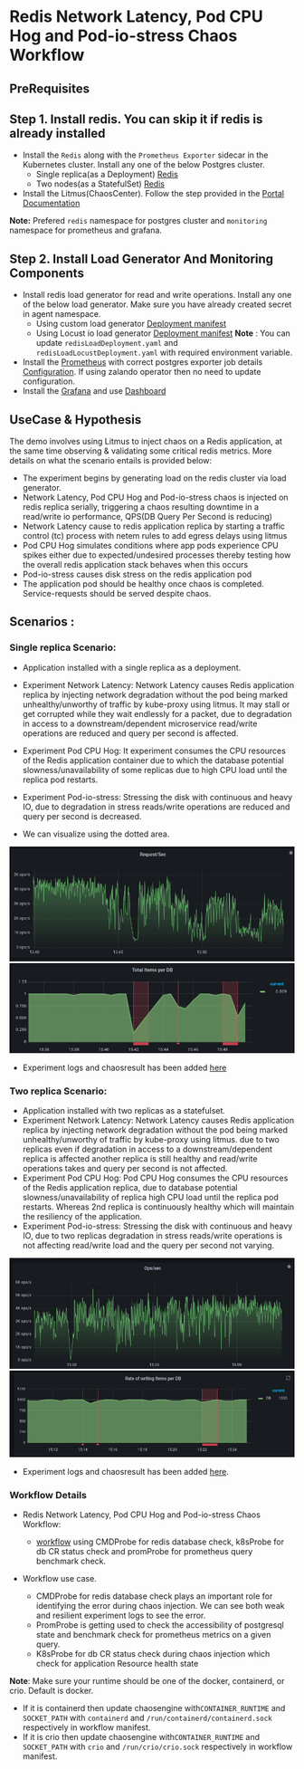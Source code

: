 # Redis Network Latency, Pod CPU Hog and Pod-io-stress Chaos Workflow


## PreRequisites 

## Step 1. Install redis. You can skip it if redis is already installed 

- Install the `Redis`  along with the `Prometheus Exporter` sidecar in the Kubernetes cluster. Install any one of the below Postgres cluster.
  - Single replica(as a Deployment) [Redis]() 
  - Two nodes(as a StatefulSet) [Redis]()    
- Install the Litmus(ChaosCenter). Follow the step provided in the [Portal Documentation](https://github.com/litmuschaos/litmus/tree/master/litmus-portal#applying-k8s-manifest)

**Note:** Prefered `redis` namespace for postgres cluster and `monitoring` namespace for prometheus and grafana.

## Step 2. Install Load Generator And Monitoring Components

- Install redis load generator for read and write operations. Install any one of the below load generator. Make sure you have already created secret in agent namespace. 
  - Using custom load generator [Deployment manifest]()
  - Using Locust io load generator [Deployment manifest]()
  **Note** : You can update `redisLoadDeployment.yaml` and `redisLoadLocustDeployment.yaml` with required environment variable.
- Install the [Prometheus](https://github.com/litmuschaos/test-tools/tree/master/custom/workflow-helper/postgres-helper/monitoring/prometheus) with correct postgres exporter job details [Configuration](https://github.com/litmuschaos/test-tools/blob/master/custom/workflow-helper/postgres-helper/monitoring/prometheus/02-prometheus-configMap.yaml). If using zalando operator then no need to update configuration.
- Install the [Grafana](https://github.com/litmuschaos/test-tools/tree/master/custom/workflow-helper/postgres-helper/monitoring/k8s-grafana) and use [Dashboard](https://github.com/litmuschaos/test-tools/blob/load/custom/workflow-helper/redis-helper/manifest/dashboard.json/)

## UseCase & Hypothesis

The demo involves using Litmus to inject chaos on a Redis application, at the same time observing & validating some critical redis metrics. More details on what the scenario entails is provided below:

- The experiment begins by generating load on the redis cluster via load generator.
- Network Latency, Pod CPU Hog and Pod-io-stress chaos is injected on redis replica serially, triggering a chaos resulting downtime in a read/write io performance, QPS(DB Query Per Second is reducing)
- Network Latency cause to redis application replica by starting a traffic control (tc) process with netem rules to add egress delays using litmus
- Pod CPU Hog simulates conditions where app pods experience CPU spikes either due to expected/undesired processes thereby testing how the overall redis application stack behaves when this occurs
- Pod-io-stress causes disk stress on the redis application pod
- The application pod should be healthy once chaos is completed. Service-requests should be served despite chaos.

## Scenarios :

### Single replica Scenario:
- Application installed with a single replica as a deployment.
- Experiment Network Latency: Network Latency causes Redis application replica by injecting network degradation without the pod being marked unhealthy/unworthy of traffic by kube-proxy using litmus. It may stall or get corrupted while they wait endlessly for a packet, due to degradation in access to a downstream/dependent microservice read/write operations are reduced and query per second is affected.
- Experiment Pod CPU Hog: It experiment consumes the CPU resources of the Redis application container due to which the database potential slowness/unavailability of some replicas due to high CPU load until the replica pod restarts.
- Experiment Pod-io-stress: Stressing the disk with continuous and heavy IO, due to degradation in stress reads/write operations are reduced and query per second is decreased.

- We can visualize using the dotted area. 


![image](./results/single-replica/graphs/qps.png)
![image](./results/single-replica/graphs/qps_rate.png)

- Experiment logs and chaosresult has been added [here](./results/single-replica)

### Two replica Scenario:

- Application installed with two replicas as a statefulset.
- Experiment Network Latency: Network Latency causes Redis application replica by injecting network degradation without the pod being marked unhealthy/unworthy of traffic by kube-proxy using litmus. due to two replicas even if degradation in access to a downstream/dependent replica is affected another replica is still healthy and read/write operations takes and query per second is not affected. 
- Experiment Pod CPU Hog: Pod CPU Hog consumes the CPU resources of the Redis application replica, due to database potential slowness/unavailability of replica high CPU load until the replica pod restarts. Whereas 2nd replica is continuously healthy which will maintain the resiliency of the application.
- Experiment Pod-io-stress: Stressing the disk with continuous and heavy IO, due to two replicas degradation in stress reads/write operations is not affecting read/write load and the query per second not varying.

![image](./results/two-replica/graphs/qps.png)
![image](./results/two-replica/graphs/qps_rate.png)

- Experiment logs and chaosresult has been added [here](./results/two-replica).

### Workflow Details

- Redis Network Latency, Pod CPU Hog and Pod-io-stress Chaos Workflow:
  - [workflow](./workflow) using CMDProbe for redis database check, k8sProbe for db CR status check and promProbe for prometheus query benchmark check.

- Workflow use case. 
  - CMDProbe for redis database check plays an important role for identifying the error during chaos injection. We can see both weak and resilient experiment logs to see the error.
  - PromProbe is getting used to check the accessibility of postgresql state and benchmark check for prometheus metrics on a given query.
  - K8sProbe for db CR status check during chaos injection which check for application Resource health state

**Note**: Make sure your runtime should be one of the docker, containerd, or crio. Default is docker.
  - If it is containerd then update chaosengine with`CONTAINER_RUNTIME` and `SOCKET_PATH` with `containerd` and `/run/containerd/containerd.sock` respectively in workflow manifest.
  - If it is crio then update chaosengine with`CONTAINER_RUNTIME` and `SOCKET_PATH` with `crio` and `/run/crio/crio.sock` respectively in workflow manifest.